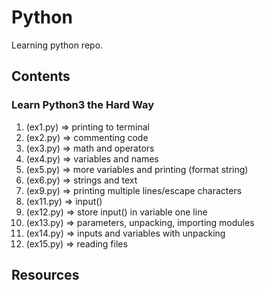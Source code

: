 # Python

Learning python repo.

## Contents

### Learn Python3 the Hard Way

1. (ex1.py) => printing to terminal
2. (ex2.py) => commenting code
3. (ex3.py) => math and operators
4. (ex4.py) => variables and names
5. (ex5.py) => more variables and printing (format string)
6. (ex6.py) => strings and text
7. (ex9.py) => printing multiple lines/escape characters
8. (ex11.py) => input()
9. (ex12.py) => store input() in variable one line
10. (ex13.py) => parameters, unpacking, importing modules
11. (ex14.py) => inputs and variables with unpacking
12. (ex15.py) => reading files

## Resources
